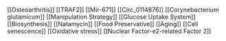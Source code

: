 [[Osteoarthritis]]
[[TRAF2]]
[[Mir-671]]
[[Circ_0114876]]
[[Corynebacterium glutamicum]]
[[Manipulation Strategy]]
[[Glucose Uptake System]]
[[Biosynthesis]]
[[Natamycin]]
[[Food Preservative]]
[[Aging]]
[[Cell senescence]]
[[Oxidative stress]]
[[Nuclear Factor-e2-related Factor 2]]
